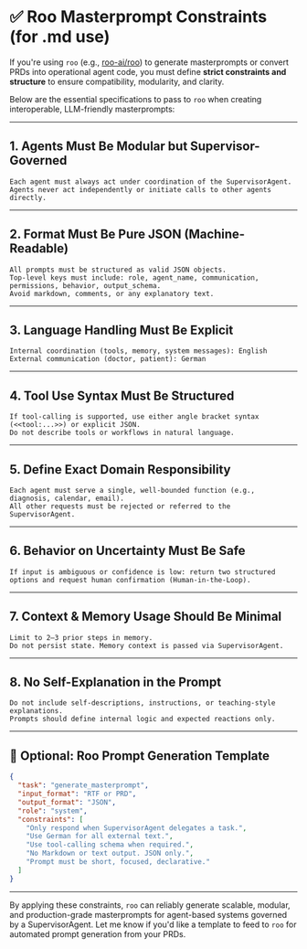 # ✅ Roo Masterprompt Constraints (for .md use)

If you're using `roo` (e.g., [roo-ai/roo](https://github.com/roo-ai/roo)) to generate masterprompts or convert PRDs into operational agent code, you must define **strict constraints and structure** to ensure compatibility, modularity, and clarity.

Below are the essential specifications to pass to `roo` when creating interoperable, LLM-friendly masterprompts:

---

## 1. Agents Must Be Modular but Supervisor-Governed
```plaintext
Each agent must always act under coordination of the SupervisorAgent.
Agents never act independently or initiate calls to other agents directly.
```

---

## 2. Format Must Be Pure JSON (Machine-Readable)
```plaintext
All prompts must be structured as valid JSON objects.
Top-level keys must include: role, agent_name, communication, permissions, behavior, output_schema.
Avoid markdown, comments, or any explanatory text.
```

---

## 3. Language Handling Must Be Explicit
```plaintext
Internal coordination (tools, memory, system messages): English
External communication (doctor, patient): German
```

---

## 4. Tool Use Syntax Must Be Structured
```plaintext
If tool-calling is supported, use either angle bracket syntax (<<tool:...>>) or explicit JSON.
Do not describe tools or workflows in natural language.
```

---

## 5. Define Exact Domain Responsibility
```plaintext
Each agent must serve a single, well-bounded function (e.g., diagnosis, calendar, email).
All other requests must be rejected or referred to the SupervisorAgent.
```

---

## 6. Behavior on Uncertainty Must Be Safe
```plaintext
If input is ambiguous or confidence is low: return two structured options and request human confirmation (Human-in-the-Loop).
```

---

## 7. Context & Memory Usage Should Be Minimal
```plaintext
Limit to 2–3 prior steps in memory.
Do not persist state. Memory context is passed via SupervisorAgent.
```

---

## 8. No Self-Explanation in the Prompt
```plaintext
Do not include self-descriptions, instructions, or teaching-style explanations.
Prompts should define internal logic and expected reactions only.
```

---

## 🔧 Optional: Roo Prompt Generation Template
```json
{
  "task": "generate_masterprompt",
  "input_format": "RTF or PRD",
  "output_format": "JSON",
  "role": "system",
  "constraints": [
    "Only respond when SupervisorAgent delegates a task.",
    "Use German for all external text.",
    "Use tool-calling schema when required.",
    "No Markdown or text output. JSON only.",
    "Prompt must be short, focused, declarative."
  ]
}
```

---

By applying these constraints, `roo` can reliably generate scalable, modular, and production-grade masterprompts for agent-based systems governed by a SupervisorAgent. Let me know if you'd like a template to feed to `roo` for automated prompt generation from your PRDs.
